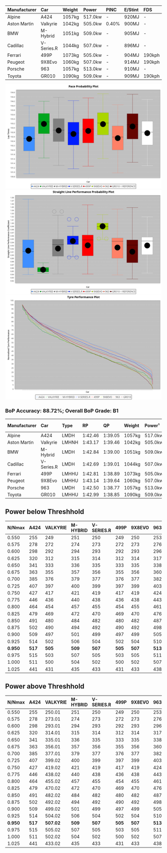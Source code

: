 | Manufacturer | Car        | Weight | Power   | PINC    | E/Stint | FDS     |
|:-|:-|:-|:-|:-|:-|:-|
| Alpine       | A424       | 1057kg | 517.0kw |    -    | 920MJ   |    -    |
| Aston Martin | Valkyrie   | 1042kg | 505.0kw | 0.40%   | 900MJ   |    -    |
| BMW          | M-Hybrid   | 1051kg | 509.0kw |    -    | 905MJ   |    -    |
| Cadillac     | V-Series.R | 1044kg | 507.0kw |    -    | 896MJ   |    -    |
| Ferrari      | 499P       | 1073kg | 505.0kw |    -    | 904MJ   | 190kph  |
| Peugeot      | 9X8Evo     | 1060kg | 507.0kw |    -    | 914MJ   | 190kph  |
| Porsche      | 963        | 1057kg | 513.0kw |    -    | 910MJ   |    -    |
| Toyota       | GR010      | 1090kg | 509.0kw |    -    | 909MJ   | 190kph  |

![PACECHART](./IMG/ACOMETHOD.png)
![STRAIGHTLINEPERFORMANCECHART](./IMG/ACOMETHOD_sp.png)
![TYREPERFORMANCECHART](./IMG/ACOMETHOD_tw.png)

### BoP Accuracy: 88.72%; Overall BoP Grade: B1
| Manufacturer | Car        | Type  | RP      | QP      | Weight | Power¹  | Threshhold | PINC    | Power²   | E/Stint | AVG Vmax  | FDS     | RDLC | L/Stint | BOP-Grade | Model Accuracy | Model Points | Match%  | SimDiff |
|:-|:-|:-|:-|:-|:-|:-|:-|:-|:-|:-|:-|:-|:-|:-|:-|:-|:-|:-|:-|
| Alpine       | A424       | LMDH  | 1:42.46 | 1:39.05 | 1057kg | 517.0kw | 210.0kph   |    -    | 517.00kw |  920MJ  | 304.34kph |    -    | 1.02 | 33      | -B2       | 99.37%         | 2056         | 84.05%  | -0.30   |
| Aston Martin | Valkyrie   | LMHNH | 1:43.17 | 1:39.46 | 1042kg | 505.0kw | 210.0kph   | 0.40%   | 507.00kw |  900MJ  | 293.97kph |    -    | 1.05 | 33      | +D2       | 100.00%        | 247          | 63.33%  | +0.04   |
| BMW          | M-Hybrid   | LMDH  | 1:42.84 | 1:39.00 | 1051kg | 509.0kw | 210.0kph   |    -    | 509.00kw |  905MJ  | 305.87kph |    -    | 1.03 | 33      | ~A1       | 99.20%         | 3081         | 100.00% | -0.27   |
| Cadillac     | V-Series.R | LMDH  | 1:42.69 | 1:39.01 | 1044kg | 507.0kw | 210.0kph   |    -    | 507.00kw |  896MJ  | 307.83kph |    -    | 1.03 | 33      | ~A1       | 99.22%         | 5358         | 95.01%  | +0.36   |
| Ferrari      | 499P       | LMHHU | 1:42.81 | 1:38.89 | 1073kg | 505.0kw | 210.0kph   |    -    | 505.00kw |  904MJ  | 305.17kph | 190kph  | 1.03 | 33      | ~A1       | 99.93%         | 6954         | 100.00% | -0.03   |
| Peugeot      | 9X8Evo     | LMHHU | 1:43.14 | 1:39.64 | 1060kg | 507.0kw | 210.0kph   |    -    | 507.00kw |  914MJ  | 316.71kph | 190kph  | 1.00 | 33      | +B2       | 100.00%        | 1458         | 81.39%  | +0.26   |
| Porsche      | 963        | LMDH  | 1:42.50 | 1:38.77 | 1057kg | 513.0kw | 210.0kph   |    -    | 513.00kw |  910MJ  | 305.60kph |    -    | 1.02 | 33      | -B1       | 99.87%         | 14199        | 85.95%  | -0.10   |
| Toyota       | GR010      | LMHHU | 1:42.99 | 1:38.85 | 1090kg | 509.0kw | 210.0kph   |    -    | 509.00kw |  909MJ  | 301.32kph | 190kph  | 1.02 | 33      | ~A1       | 99.92%         | 5012         | 100.00% | +0.06   |

## Power below Threshhold
| N/Nmax    | A424    | VALKYRIE | M-HYBRID | V-SERIES.R | 499P    | 9X8EVO  | 963     | GR010   |
|:-|:-|:-|:-|:-|:-|:-|:-|:-|
|  0.550    |  255    |  249     |  251     |  250       |  249    |  250    |  253    |  251    |
|  0.575    |  278    |  272     |  274     |  273       |  272    |  273    |  276    |  274    |
|  0.600    |  298    |  292     |  294     |  293       |  292    |  293    |  296    |  294    |
|  0.625    |  320    |  312     |  315     |  314       |  312    |  314    |  317    |  315    |
|  0.650    |  341    |  333     |  336     |  335       |  333    |  335    |  338    |  336    |
|  0.675    |  363    |  355     |  357     |  356       |  355    |  356    |  360    |  357    |
|  0.700    |  385    |  376     |  379     |  377       |  376    |  377    |  382    |  379    |
|  0.725    |  407    |  397     |  400     |  399       |  397    |  399    |  403    |  400    |
|  0.750    |  427    |  417     |  421     |  419       |  417    |  419    |  424    |  421    |
|  0.775    |  446    |  436     |  440     |  438       |  436    |  438    |  443    |  440    |
|  0.800    |  464    |  454     |  457     |  455       |  454    |  455    |  461    |  457    |
|  0.825    |  479    |  469     |  472     |  470       |  469    |  470    |  476    |  472    |
|  0.850    |  491    |  480     |  484     |  482       |  480    |  482    |  487    |  484    |
|  0.875    |  502    |  490     |  494     |  492       |  490    |  492    |  498    |  494    |
|  0.900    |  509    |  497     |  501     |  499       |  497    |  499    |  505    |  501    |
|  0.925    |  514    |  502     |  506     |  504       |  502    |  504    |  510    |  506    |
| **0.950** | **517** | **505**  | **509**  | **507**    | **505** | **507** | **513** | **509** |
|  0.975    |  515    |  503     |  507     |  505       |  503    |  505    |  511    |  507    |
|  1.000    |  511    |  500     |  504     |  502       |  500    |  502    |  507    |  504    |
|  1.025    |  441    |  431     |  435     |  433       |  431    |  433    |  438    |  435    |

## Power above Threshhold
| N/Nmax    | A424    | VALKYRIE   | M-HYBRID | V-SERIES.R | 499P    | 9X8EVO  | 963     | GR010   |
|:-|:-|:-|:-|:-|:-|:-|:-|:-|
|  0.550    |  255    |  250.01    |  251     |  250       |  249    |  250    |  253    |  251    |
|  0.575    |  278    |  273.01    |  274     |  273       |  272    |  273    |  276    |  274    |
|  0.600    |  298    |  293.01    |  294     |  293       |  292    |  293    |  296    |  294    |
|  0.625    |  320    |  314.01    |  315     |  314       |  312    |  314    |  317    |  315    |
|  0.650    |  341    |  335.01    |  336     |  335       |  333    |  335    |  338    |  336    |
|  0.675    |  363    |  356.01    |  357     |  356       |  355    |  356    |  360    |  357    |
|  0.700    |  385    |  377.01    |  379     |  377       |  376    |  377    |  382    |  379    |
|  0.725    |  407    |  399.02    |  400     |  399       |  397    |  399    |  403    |  400    |
|  0.750    |  427    |  419.02    |  421     |  419       |  417    |  419    |  424    |  421    |
|  0.775    |  446    |  438.02    |  440     |  438       |  436    |  438    |  443    |  440    |
|  0.800    |  464    |  455.02    |  457     |  455       |  454    |  455    |  461    |  457    |
|  0.825    |  479    |  470.02    |  472     |  470       |  469    |  470    |  476    |  472    |
|  0.850    |  491    |  482.02    |  484     |  482       |  480    |  482    |  487    |  484    |
|  0.875    |  502    |  492.02    |  494     |  492       |  490    |  492    |  498    |  494    |
|  0.900    |  509    |  499.02    |  501     |  499       |  497    |  499    |  505    |  501    |
|  0.925    |  514    |  504.02    |  506     |  504       |  502    |  504    |  510    |  506    |
| **0.950** | **517** | **507.02** | **509**  | **507**    | **505** | **507** | **513** | **509** |
|  0.975    |  515    |  505.02    |  507     |  505       |  503    |  505    |  511    |  507    |
|  1.000    |  511    |  502.02    |  504     |  502       |  500    |  502    |  507    |  504    |
|  1.025    |  441    |  433.02    |  435     |  433       |  431    |  433    |  438    |  435    |

